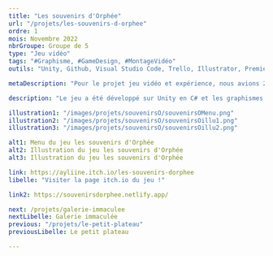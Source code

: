 ```yaml
---
title: "Les souvenirs d'Orphée"
url: "/projets/les-souvenirs-d-orphee"
ordre: 1
mois: Novembre 2022
nbrGroupe: Groupe de 5
type: "Jeu vidéo"
tags: "#Graphisme, #GameDesign, #MontageVidéo"
outils: "Unity, Github, Visual Studio Code, Trello, Illustrator, Premiere Pro, Figma"

metaDescription: "Pour le projet jeu vidéo et expérience, nous avions 2 semaines pour créer un jeu vidéo sur Unity. Une semaine de conception durant laquelle nous avons imaginé une histoire, des personnages et des niveaux de jeu, et une semaine de réalisation pour la phase de création des designs et de développement."

description: "Le jeu a été développé sur Unity en C# et les graphismes ont été dessinés sur Illustrator. Durant ce projet j'ai fait partie du pôle design où j'ai dessiné des personnages et des décors, j'ai également fait le montage du making-of de ces deux semaines de travail intense."

illustration1: "/images/projets/souvenirsO/souvenirsOMenu.png"
illustration2: "/images/projets/souvenirsO/souvenirsOillu1.png"
illustration3: "/images/projets/souvenirsO/souvenirsOillu2.png"

alt1: Menu du jeu les souvenirs d'Orphée
alt2: Illustration du jeu les souvenirs d'Orphée
alt3: Illustration du jeu les souvenirs d'Orphée

link: https://ayliine.itch.io/les-souvenirs-dorphee
libelle: "Visiter la page itch.io du jeu !"

link2: https://souvenirsdorphee.netlify.app/

next: /projets/galerie-immaculee
nextLibelle: Galerie immaculée
previous: "/projets/le-petit-plateau"
previousLibelle: Le petit plateau

---
```


